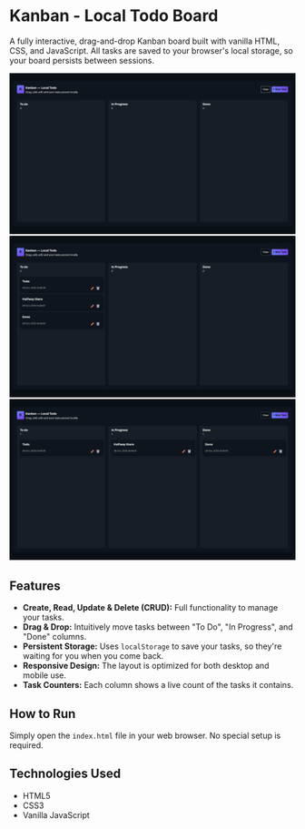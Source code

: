# Kanban - Local Todo Board

A fully interactive, drag-and-drop Kanban board built with vanilla HTML, CSS, and JavaScript. All tasks are saved to your browser's local storage, so your board persists between sessions.

![Screenshot of Kanban Board](./screenshots/1.png)
![Screenshot of Kanban Board](./screenshots/2.png)
![Screenshot of Kanban Board](./screenshots/3.png)

## Features

- **Create, Read, Update & Delete (CRUD):** Full functionality to manage your tasks.
- **Drag & Drop:** Intuitively move tasks between "To Do", "In Progress", and "Done" columns.
- **Persistent Storage:** Uses `localStorage` to save your tasks, so they're waiting for you when you come back.
- **Responsive Design:** The layout is optimized for both desktop and mobile use.
- **Task Counters:** Each column shows a live count of the tasks it contains.

## How to Run

Simply open the `index.html` file in your web browser. No special setup is required.

## Technologies Used

- HTML5
- CSS3
- Vanilla JavaScript
